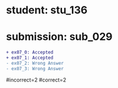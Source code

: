 # student: stu_136
# submission: sub_029

```diff
+ ex07_0: Accepted
+ ex07_1: Accepted
- ex07_2: Wrong Answer
- ex07_3: Wrong Answer
```
#incorrect=2
#correct=2
